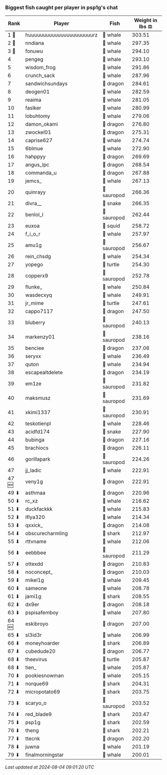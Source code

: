 ### Biggest fish caught per player in psp1g's chat
| Rank | Player | Fish | Weight in lbs ⚖️ |
|------|--------|-----------|---------|
| 1 🥇  | huuuuuuuuuuuuuuuuuuuuuurz | 🐳 whale | 303.51 |
| 2 🥈  | nndiana | 🐳 whale | 297.35 |
| 3 🥉  | fonuwu | 🐳 whale | 294.10 |
| 4  | pengeg | 🐳 whale | 293.10 |
| 5  | wisdom_frog | 🐳 whale | 291.86 |
| 6  | crunch_sack | 🐳 whale | 287.96 |
| 7  | sandwichsundays | 🐉 dragon | 284.61 |
| 8  | deogen01 | 🐳 whale | 282.59 |
| 9  | reaima | 🐳 whale | 281.05 |
| 10  | faslker | 🐳 whale | 280.99 |
| 11  | lobuhtomy | 🐳 whale | 279.06 |
| 12  | damon_okami | 🐉 dragon | 276.80 |
| 13  | zwockel01 | 🐉 dragon | 275.31 |
| 14  | caprise627 | 🐳 whale | 274.74 |
| 15  | 6blmue | 🐳 whale | 272.90 |
| 16  | hahppyy | 🐉 dragon | 269.69 |
| 17  | angus_lpc | 🐉 dragon | 268.54 |
| 18  | commanda_u | 🐉 dragon | 267.88 |
| 19  | jemcs_ | 🐳 whale | 267.13 |
| 20  | quinrayy | 🦕 sauropod | 266.36 |
| 21  | divra__ | 🐍 snake | 266.35 |
| 22  | benlol_l | 🦕 sauropod | 262.44 |
| 23  | euxoa | 🦑 squid | 258.72 |
| 24  | f_i_o_r | 🐳 whale | 257.97 |
| 25  | amu1g | 🦕 sauropod | 256.67 |
| 26  | rein_chsdg | 🐳 whale | 254.34 |
| 27  | yopego | 🐢 turtle | 254.30 |
| 28  | copperx9 | 🦕 sauropod | 252.78 |
| 29  | flunke_ | 🐳 whale | 250.84 |
| 30  | wasdecxyq | 🐳 whale | 249.91 |
| 31  | jr_mime | 🐢 turtle | 247.61 |
| 32  | cappo7117 | 🐉 dragon | 247.50 |
| 33  | bluberry | 🦕 sauropod | 240.13 |
| 34  | markenzy01 | 🦕 sauropod | 238.16 |
| 35  | benciee | 🐉 dragon | 237.06 |
| 36  | seryxx | 🐳 whale | 236.49 |
| 37  | quton | 🐳 whale | 234.94 |
| 38  | escapealtdelete | 🐉 dragon | 234.19 |
| 39  | em1ze | 🦕 sauropod | 231.82 |
| 40  | maksmusz | 🦕 sauropod | 231.69 |
| 41  | xkimi1337 | 🦕 sauropod | 230.91 |
| 42  | teskotienpl | 🐳 whale | 228.46 |
| 43  | acidfd174 | 🐍 snake | 227.90 |
| 44  | bubinga | 🐉 dragon | 227.16 |
| 45  | brachiocs | 🐉 dragon | 226.11 |
| 46  | gorillapark | 🦕 sauropod | 224.26 |
| 47  | jj_ladic | 🐳 whale | 222.91 |
| 47 🆕 | veny1g | 🐉 dragon | 222.91 |
| 49 ⬇ | asthmaa | 🐉 dragon | 220.96 |
| 50 ⬇ | rc_xz | 🐳 whale | 216.62 |
| 51 ⬇ | duckfackkk | 🐳 whale | 215.83 |
| 52 ⬇ | iflya320 | 🐳 whale | 214.34 |
| 53 ⬇ | qxxick_ | 🐉 dragon | 214.08 |
| 54 ⬇ | obscurecharmling | 🦈 shark | 212.97 |
| 55 ⬇ | rttvname | 🐳 whale | 212.06 |
| 56 ⬇ | eebbbee | 🦕 sauropod | 211.29 |
| 57 ⬇ | ottexdd | 🐉 dragon | 210.83 |
| 58 ⬇ | noconcept_ | 🐉 dragon | 210.03 |
| 59 ⬇ | mikel1g | 🐳 whale | 209.45 |
| 60 ⬇ | sameone | 🐳 whale | 208.78 |
| 61 ⬇ | jami1g | 🦈 shark | 208.55 |
| 62 ⬇ | dx9er | 🐉 dragon | 208.18 |
| 63 ⬇ | pspisafemboy | 🐳 whale | 207.80 |
| 64 🆕 | eskibroyo | 🐉 dragon | 207.00 |
| 65 ⬇ | sl3id3r | 🐳 whale | 206.99 |
| 66 ⬇ | moneyhoarder | 🦈 shark | 206.89 |
| 67 ⬇ | cubedude20 | 🐉 dragon | 206.77 |
| 68 ⬇ | theevirus | 🐢 turtle | 205.87 |
| 68 ⬇ | tien_ | 🐳 whale | 205.87 |
| 70 ⬇ | pookiesnowman | 🐳 whale | 205.15 |
| 71 ⬇ | norque69 | 🦈 shark | 204.31 |
| 72 ⬇ | micropotato69 | 🦈 shark | 203.75 |
| 73 ⬇ | scaryo_o | 🦕 sauropod | 203.52 |
| 74 ⬇ | red_blade9 | 🦈 shark | 203.47 |
| 75 ⬇ | psp1g | 🦈 shark | 202.59 |
| 76 ⬇ | theng | 🦈 shark | 202.21 |
| 77 ⬇ | ttecnk | 🐉 dragon | 202.20 |
| 78 ⬇ | juwna | 🐳 whale | 201.19 |
| 79 ⬇ | finalmorningstar | 🐳 whale | 200.01 |

_Last updated at 2024-08-04 09:01:20 UTC_